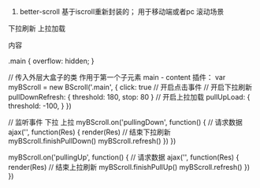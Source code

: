 1. better-scroll  基于iscroll重新封装的；  用于移动端或者pc 滚动场景

下拉刷新
上拉加载


<main class=main>
  <div class=content>
     内容
  </div>
<main>

.main {
  overflow: hidden;
}

// 传入外层大盒子的类  作用于第一个子元素  main - content
插件：
var myBScroll = new BScroll('.main', {
  click: true // 开启点击事件
  // 开启下拉刷新
  pullDownRefresh: {
    threshold: 180,
    stop: 80
  }
  // 开启上拉加载
  pullUpLoad: {
    threshold: -100,
  }
})

// 监听事件  下拉  上拉
myBScroll.on('pullingDown', function() {
  //  请求数据
  ajax('', function(Res) {
    render(Res)
    // 结束下拉刷新
    myBScroll.finishPullDown()
    myBScroll.refresh()
  })
}) 

myBScroll.on('pullingUp', function() {
  //  请求数据
  ajax('', function(Res) {
    render(Res)
    // 结束上拉刷新
    myBScroll.finishPullUp()
    myBScroll.refresh()
  })
}) 

